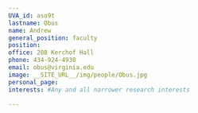 ```yaml
---
UVA_id: aso9t
lastname: Obus
name: Andrew
general_position: faculty
position:
office: 208 Kerchof Hall
phone: 434-924-4930
email: obus@virginia.edu
image: __SITE_URL__/img/people/Obus.jpg
personal_page:
interests: #Any and all narrower research interests

---
```

